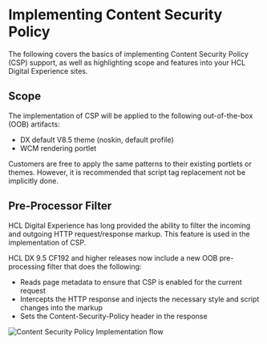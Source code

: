# Implementing Content Security Policy

The following covers the basics of implementing Content Security Policy \(CSP\) support, as well as highlighting scope and features into your HCL Digital Experience sites.

## Scope

The implementation of CSP will be applied to the following out-of-the-box \(OOB\) artifacts:

-   DX default V8.5 theme \(noskin, default profile\)
-   WCM rendering portlet

Customers are free to apply the same patterns to their existing portlets or themes. However, it is recommended that script tag replacement not be implicitly done.

## Pre-Processor Filter

HCL Digital Experience has long provided the ability to filter the incoming and outgoing HTTP request/response markup. This feature is used in the implementation of CSP.

HCL DX 9.5 CF192 and higher releases now include a new OOB pre-processing filter that does the following:

-   Reads page metadata to ensure that CSP is enabled for the current request
-   Intercepts the HTTP response and injects the necessary style and script changes into the markup
-   Sets the Content-Security-Policy header in the response

![Content Security Policy Implementation flow](../images/csp-implementation-flow-2.png)


